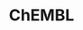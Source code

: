 ---
bigquery: https://console.cloud.google.com/bigquery?p=patents-public-data&d=ebi_chembl&page=dataset
citation: '"The ChEMBL database in 2017." Anna Gaulton, Anne Hersey, Michał Nowotka,
  A Patrícia Bento, Jon Chambers, David Mendez, Prudence Mutowo, Francis Atkinson,
  Louisa J Bellis, Elena Cibrián-Uhalte, Mark Davies, Nathan Dedman, Anneli Karlsson,
  María Paula Magariños, John P Overington, George Papadatos, Ines Smit, Andrew R
  Leach Nucleic acids Research (2017) 45 (Database Issue), D945-D954'
contributors: European Bioinformatics Institute
cost: None
description: ChEMBL Data is a manually curated database of small molecules used in
  drug discovery, including information about existing patented drugs.
documentation: 'schema: https://www.ebi.ac.uk/chembl/db_schema


  '
last_edit: 04/06/2022, 04:30:29
location: https://console.cloud.google.com/marketplace/product/google_patents_public_datasets/chembl
maintained_by: EMBL-EBI, an outstation of European Molecular Biology Laboratory
related_publications: '

  ChEMBL: towards direct deposition of bioassay data.


  Mendez D, Gaulton A, Bento AP, Chambers J, De Veij M, Félix E, Magariños MP, Mosquera
  JF, Mutowo P, Nowotka M, Gordillo-Marañón M, Hunter F, Junco L, Mugumbate G, Rodriguez-Lopez
  M, Atkinson F, Bosc N, Radoux CJ, Segura-Cabrera A, Hersey A, Leach AR.


  — Nucleic Acids Res. 2019; 47(D1):D930-D940. doi: 10.1093/nar/gky1075

  '
schema_fields:
- enzyme_tid
- orig_description
- cx_logd
- target_type
- prod_pat_id
- cell_description
- src_assay_id
- level2_description
- mol_atc_id
- related_tid
- site_residues
- drug_record_id
- mc_organism
- cell_source_tissue
- level3
- cl_lincs_id
- formulation_id
- previous_company
- structure_type
- warning_type
- prediction_method
- alert_id
- short_name
- potential_duplicate
- level2
- research_stem
- normal_range_max
- disease_efficacy
- met_comment
- tbl
- alert_set_id
- innovator_company
- hbd_lipinski
- molfile
- black_box_warning
- label
- activity_id
- smarts
- usan_substem
- organism
- molecular_mechanism
- frac_code
- parent_go_id
- qed_weighted
- tissue_id
- co_stem_id
- component_id
- num_alerts
- sequence_md5sum
- psa
- isoform
- predbind_id
- parent_type
- cidx
- stem_class
- level3_description
- assay_organism
- num_ro5_violations
- comp_class_id
- mesh_heading
- le
- cell_source_organism
- parent_molregno
- cell_id
- tax_id
- compsyn_id
- country
- withdrawn_class
- mol_hrac_id
- uberon_id
- active_ingredient
- max_phase
- target_desc
- ref_id
- usan_stem
- site_id
- title
- substrate_record_id
- accession
- patent_expire_date
- homologue
- met_conversion
- species_group_flag
- submission_date
- bao_id
- idx
- uo_units
- patent_no
- first_in_class
- warning_country
- heavy_atoms
- patent_id
- job_id
- parent_id
- max_phase_for_ind
- stat
- relationship_type
- molecule_type
- level4
- standard_flag
- definition
- cell_source_tax_id
- res_stem_id
- targcomp_id
- published_type
- src_compound_id
- published_units
- domain_name
- source_domain_id
- level5
- topical
- updated_on
- cell_name
- cx_most_bpka
- standard_inchi_key
- pathway_key
- aidx
- mw_monoisotopic
- tid
- assay_category
- acd_logd
- natural_product
- cx_most_apka
- mc_target_accession
- aromatic_rings
- qudt_units
- acd_most_apka
- volume
- warning_class
- met_id
- entity_type
- component_type
- oral
- published_value
- assay_strain
- standard_upper_value
- mw_freebase
- acd_most_bpka
- comments
- assay_type
- efo_term
- set_name
- protein_class_id
- ddd_admr
- pchembl_value
- cellosaurus_id
- domain_id
- authors
- l8
- creation_date
- publication_number
- activity_comment
- molsyn_id
- trade_name
- ingredient
- annotation
- text_value
- ref_url
- go_id
- confidence_score
- cx_logp
- doc_id
- polymer_flag
- pref_name
- log_id
- assay_id
- warning_id
- l5
- drug_substance_flag
- usan_year
- units
- major_class
- alert_name
- confidence
- mecref_id
- pathway_id
- toid
- data_validity_comment
- standard_relation
- year
- version
- patent_use_code
- acd_logp
- chebi_par_id
- synonyms
- site_name
- first_approval
- binding_site_comment
- type
- result_flag
- metabolite_record_id
- who_extra
- lle
- frac_class_id
- relation
- aspect
- mc_target_name
- nda_type
- active_molregno
- canonical_smiles
- assay_tissue
- assay_cell_type
- company
- alogp
- withdrawn_country
- source
- last_active
- doc_type
- molecular_species
- target_mapping
- src_short_name
- description
- l4
- helm_notation
- chembl_id
- dosage_form
- std_act_id
- class_type
- assay_subcellular_fraction
- syn_type
- standard_inchi
- db_source
- last_page
- full_mwt
- db_version
- subgroup
- assay_class_id
- product_id
- relationship_desc
- compound_name
- mc_target_type
- domain_type
- indication_class
- cpd_str_alert_id
- rtb
- bei
- status
- tid_fixed
- drugind_id
- mechanism_of_action
- component_synonym
- indref_id
- issue
- therapeutic_flag
- strength
- oc_id
- l2
- ddd_id
- inorganic_flag
- l6
- curated_by
- mol_irac_id
- molregno
- hrac_class_id
- l7
- usan_stem_definition
- selectivity_comment
- level4_description
- hrac_code
- curation_comment
- downgraded
- first_page
- rgid
- hba
- assay_param_id
- assay_test_type
- journal
- compound_key
- caloha_id
- ro3_pass
- availability_type
- drug_product_flag
- clo_id
- applicant_full_name
- upper_value
- entity_id
- usan_stem_id
- atc_code
- approval_date
- ridx
- sei
- priority
- num_lipinski_ro5_violations
- mc_tax_id
- smid
- parameter_type
- mutation
- parenteral
- src_description
- direct_interaction
- updated_by
- stem
- sitecomp_id
- irac_code
- parameter_value
- protein_class_synonym
- standard_units
- delist_flag
- prodrug
- l1
- mesh_id
- route
- dosed_ingredient
- normal_range_min
- value
- activity_count
- bao_endpoint
- assay_desc
- metref_id
- enzyme_name
- protein_class_desc
- irac_class_id
- as_id
- bao_format
- ddd_value
- ddd_units
- warning_description
- hba_lipinski
- end_position
- compd_id
- ad_type
- bto_id
- warnref_id
- standard_value
- biocomp_id
- efo_id
- comp_go_id
- standard_type
- ass_cls_map_id
- level1_description
- assay_tax_id
- who_name
- l3
- ap_id
- path
- withdrawn_reason
- withdrawn_year
- pubmed_id
- protclasssyn_id
- relationship
- published_relation
- start_position
- chirality
- mol_frac_id
- action_type
- src_id
- hbd
- ddd_comment
- variant_id
- abstract
- class_level
- record_id
- domain_description
- warning_year
- mechanism_comment
- ref_type
- mec_id
- doi
- targrel_id
- withdrawn_flag
- cell_ontology_id
- actsm_id
- full_molformula
- name
- sequence
- standard_text_value
- level1
- assay_source
shortname: chembl
tags:
- biotechnology
- health
- chemical
- bioinformatics
- medical
terms_of_use: CC BY-SA 3.0
title: ChEMBL
uuid: e232a192-965c-4ec9-904c-155b6dfe56c5
---